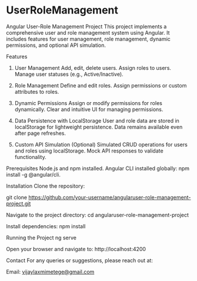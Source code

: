 # UserRoleManagement

Angular User-Role Management Project
This project implements a comprehensive user and role management system using Angular. It includes features for user management, role management, dynamic permissions, and optional API simulation.

Features
1. User Management
Add, edit, delete users.
Assign roles to users.
Manage user statuses (e.g., Active/Inactive).

2. Role Management
Define and edit roles.
Assign permissions or custom attributes to roles.

3. Dynamic Permissions
Assign or modify permissions for roles dynamically.
Clear and intuitive UI for managing permissions.

4. Data Persistence with LocalStorage
User and role data are stored in localStorage for lightweight persistence.
Data remains available even after page refreshes.

5. Custom API Simulation (Optional)
Simulated CRUD operations for users and roles using localStorage.
Mock API responses to validate functionality.


Prerequisites
Node.js and npm installed.
Angular CLI installed globally: npm install -g @angular/cli.

Installation
Clone the repository:

git clone https://github.com/your-username/angularuser-role-management-project.git

Navigate to the project directory:
cd angularuser-role-management-project

Install dependencies:
npm install

Running the Project
ng serve

Open your browser and navigate to:
http://localhost:4200


Contact
For any queries or suggestions, please reach out at:

Email: vijaylaxmimetege@gmail.com
